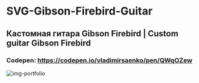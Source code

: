 # SVG-Gibson-Firebird-Guitar

## Кастомная гитара Gibson Firebird | Custom guitar Gibson Firebird 

### Codepen: https://codepen.io/vladimirsaenko/pen/QWqOZew

![img-portfolio](https://user-images.githubusercontent.com/56477695/147145028-e7db905d-7d8a-4ea3-b38e-1a0fdab4f967.jpg)
